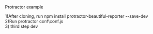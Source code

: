 Protractor example

1)After cloning, run npm install protractor-beautiful-reporter --save-dev
2)Run protractor conf\conf.js  
3)  third step dev
